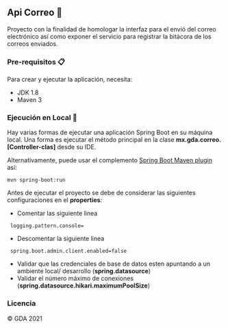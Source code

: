 ## Api Correo 🚀

Proyecto con la finalidad de homologar la interfaz para el envió del correo electrónico así como exponer el servicio para registrar la bitácora de los correos enviados.

### Pre-requisitos 📋

Para crear y ejecutar la aplicación, necesita:
* JDK 1.8
* Maven 3

### Ejecución en Local 🔧

Hay varias formas de ejecutar una aplicación Spring Boot en su máquina local. Una forma es ejecutar el método principal en la clase **mx.gda.correo.[Controller-clas]**  desde su IDE.

Alternativamente, puede usar el complemento [Spring Boot Maven plugin](https://docs.spring.io/spring-boot/docs/current/reference/html/build-tool-plugins-maven-plugin.html) así:

```shell
mvn spring-boot:run
```

Antes de ejecutar el proyecto se debe de considerar las siguientes configuraciones en el **properties**:
* Comentar las siguiente linea

```shell
 logging.pattern.console=
```
* Descomentar la siguiente linea 

```shell
 spring.boot.admin.client.enabled=false
```
* Validar que las credenciales de base de datos esten apuntando a un ambiente local/ desarrollo (**spring.datasource**)
* Validar el número máximo de conexiones (**spring.datasource.hikari.maximumPoolSize**)


### Licencia
© GDA 2021